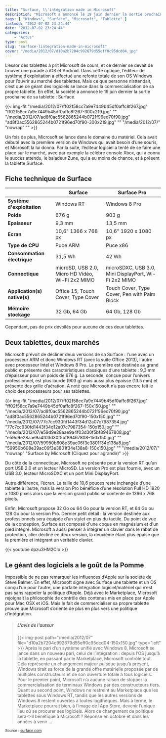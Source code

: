 ```yaml
---
title: "Surface, l\'intégration made in Microsoft"
description: "Microsoft a annoncé le 19 juin dernier la sortie prochaine de sa tablette : Surface. Présentation de la tablette et avis de la rédaction."
tags: [ "Windows", "Surface", "Microsoft", "Tablette" ]
lastmod: "2012-07-02 23:24:44"
date: "2012-07-02 23:24:44"
categories:
    - "Actus"
type: post
slug: "surface-lintegration-made-in-microsoft"
cover: "/media/2012/07/d10a2b7204c992679d55eff0c95dcd04.jpg"
---
```


L’essor des tablettes à prit Microsoft de cours, et ce dernier se devait de trouver une parade à iOS et Android. Dans cette optique, l’éditeur de système d’exploitation a effectué une refonte totale de son OS Windows pour l’ouvrir au marché des tablettes. Mais ce que personne n’attendait, c’est que ce géant des logiciels se lance dans la commercialisation de sa propre tablette. En effet, la société a annoncé le 19 juin dernier la sortie prochaine de sa tablette : Surface.

<!--more-->

{{< img-fit
    "/media/2012/07/ff02f58cc7a9e7449b45df0affc8f267.jpg" "ff02f58cc7a9e7449b45df0affc8f267-300x219.jpg" ""
    "/media/2012/07/ad8f0ac5562865244b0721f96ed70f90.jpg" "ad8f0ac5562865244b0721f96ed70f90-300x219.jpg" ""
    "/media/2012/07/" "nowrap" "" >}}

Un fois de plus, Microsoft se lance dans le domaine du matériel. Cela avait débuté avec la première version de Windows qui avait besoin d’une souris, et Microsoft la lui donna. Par la suite, l’éditeur logiciel a tenté de se faire une place sur le marché, avec par exemple la célèbre console Xbox, qui a connu le succès attendu, le baladeur Zune, qui a eu moins de chance, et à présent la tablette Surface.

## Fiche technique de Surface

|                              | Surface                                          | Surface Pro                                          |
| ---------------------------- | ------------------------------------------------ | ---------------------------------------------------- |
| **Système d'exploitation**   | Windows RT                                       | Windows 8 Pro                                        |
| **Poids**                    | 676 g                                            | 903 g                                                |
| **Epaisseur**                | 9,3 mm                                           | 13,5 mm                                              |
| **Ecran**                    | 10,6" 1366 x 768 px                              | 10,6" 1920 x 1080 px                                 |
| **Type de CPU**              | Puce ARM                                         | Puce x86                                             |
| **Consommation électrique**  | 31,5 Wh                                          | 42 Wh                                                |
| **Connectique**              | microSD, USB 2.0, Micro HD Vidéo, Wi-Fi 2x2 MIMO | microSDXC, USB 3.0, Mini DisplayPort, Wi-Fi 2x2 MIMO |
| **Application(s) native(s)** | Office 15, Touch Cover, Type Cover               | Touch Cover, Type Cover, Pen with Palm Block         |
| **Mémoire stockage**         | 32 Gb, 64 Gb                                     | 64 Gb, 128 Gb                                        |

Cependant, pas de prix dévoilés pour aucune de ces deux tablettes.

## Deux tablettes, deux marchés

Microsoft prévoit de décliner deux versions de sa Surface : l'une avec un processeur ARM et donc Windows RT (avec la suite Office 2013), l'autre avec processeur Intel et Windows 8 Pro. La première est destinée au grand public et présente des caractéristiques classiques d’une tablette : 9,3 mm d’épaisseur pour un poids de 676 g. La seconde, conçue pour l’univers professionnel, est plus lourde (903 g) mais aussi plus épaisse (13.5 mm) et présente des grille d’aération. A noté que Microsoft n’a pas encore fait le choix des processeurs pour ses tablettes.

{{< img-fit
    "/media/2012/07/ff02f58cc7a9e7449b45df0affc8f267.jpg" "ff02f58cc7a9e7449b45df0affc8f267-150x150.jpg" ""
    "/media/2012/07/ad8f0ac5562865244b0721f96ed70f90.jpg" "ad8f0ac5562865244b0721f96ed70f90-150x150.jpg" ""
    "/media/2012/07/77c7cc930fd1443f34d12a07c7987354.jpg" "77c7cc930fd1443f34d12a07c7987354-150x150.jpg" ""
    "/media/2012/07/e59d9e28aae9a4f03d30f5bf89467808.jpg" "e59d9e28aae9a4f03d30f5bf89467808-150x150.jpg" ""
    "/media/2012/07/59950b608e39ac06f3e3801f34e138a8.jpg" "59950b608e39ac06f3e3801f34e138a8-150x150.jpg" ""
    "/media/2012/07/" "nowrap" "Surface by Microsoft (Cliquez pour agrandir)" >}}

Du côté de la connectique, Microsoft ne présente pour la version RT qu’un port USB 2.0 et un lecteur MicroSD. La version Pro est plus fournie, avec un USB 3.0, lecteur MicroSDXC et un port Mini DisplayPort.

Autre différence, l’écran. La taille de 10,6 pouces reste inchangée d’une tablette à l’autre, mais la version Pro bénéficie d’une résolution Full HD 1920 x 1080 pixels alors que la version grand public se contente de 1366 x 768 pixels.

Enfin, Microsoft propose 32 Go ou 64 Go pour la version RT, et 64 Go ou 128 Go pour la version Pro. Dernier petit détail : la version destinée aux professionnels sera équipée d’un stylet en plus du tactile. Du point de vue de la conception, Surface est composé d'une coque en magnésium et d'un pied intégré. Microsoft a aussi penser à intégrer un clavier dans le rabat de protection, clier décliné en deux version, la deuxième étant plus épaise que la première et intégrant un véritable clavier.

{{< youtube dpzu3HM2CIo >}}

## Le géant des logiciels a le goût de la Pomme

Impossible de ne pas remarquer les influences d’Apple sur la société de Steve Balmer. En effet, Microsoft signe avec Surface une tablette et un OS conçu l’un pour l’autre, une parfaite intégration logiciel/matériel qui n’est pas sans rappeler la politique d’Apple.
Déjà avec le Marketplace, Microsoft rejoignait la philosophie de contrôle des contenus mis en place par Apple pour Mac OSX et iOS. Mais le fait de commercialiser sa propre tablette prouve que Microsoft s’oriente de plus en plus vers une politique d’intégration.

> ##### L'avis de l'auteur
> {{< img-post path="/media/2012/07" file="d10a2b7204c992679d55eff0c95dcd04-150x150.jpg" type="left" >}}
> Après le pari d’un système unifié avec Windows 8, Microsoft se lance dans un nouveau pari, celui de l’intégration : depuis l’OS jusqu’à la tablette, en passant par le Marketplace, Microsoft contrôle tout. Cela représente un changement majeur puisque jusqu’à présent, Windows tirait sa force de la grande offre matérielle proposée par de multiples constructeurs et de son ouverture totale à tous logiciels. Pour le premier point, Microsoft n’a aucune raison de stopper la commercialisation de terminaux Windows par des constructeurs tiers. Quant au second point, Windows ne restreint au Marketplace que les tablettes sous Windows RT, tandis que les autres versions de Windows 8 restent ouvertes à toutes logithèques. Mais à terme, le Marketplace pourrait bien, à l’image de l’App Store, devenir l’unique lieu où se procurer ses logiciels. Alors ce changement de politique sera-t-il bénéfique à Microsoft ? Réponse en octobre et dans les années à venir …

<small class="align-right">Source : [surface.com](http://surface.com)</small>
